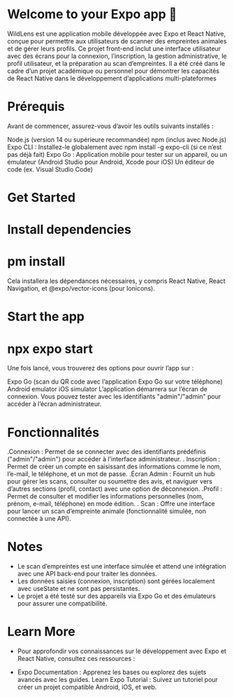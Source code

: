 # Welcome to your Expo app 👋
WildLens est une application mobile développée avec Expo et React Native, conçue pour permettre aux utilisateurs de scanner des empreintes animales et de gérer leurs profils. Ce projet front-end inclut une interface utilisateur avec des écrans pour la connexion, l’inscription, la gestion administrative, le profil utilisateur, et la préparation au scan d’empreintes. Il a été créé dans le cadre d’un projet académique ou personnel pour démontrer les capacités de React Native dans le développement d’applications multi-plateformes




# Prérequis
Avant de commencer, assurez-vous d’avoir les outils suivants installés :

Node.js (version 14 ou supérieure recommandée)
npm (inclus avec Node.js)
Expo CLI : Installez-le globalement avec npm install -g expo-cli (si ce n’est pas déjà fait)
Expo Go : Application mobile pour tester sur un appareil, ou un émulateur (Android Studio pour Android, Xcode pour iOS)
Un éditeur de code (ex. Visual Studio Code)

# Get Started
# Install dependencies

# pm install
Cela installera les dépendances nécessaires, y compris React Native, React Navigation, et @expo/vector-icons (pour Ionicons).


# Start the app

# npx expo start
Une fois lancé, vous trouverez des options pour ouvrir l’app sur :

Expo Go (scan du QR code avec l’application Expo Go sur votre téléphone)
Android emulator
iOS simulator
L’application démarrera sur l’écran de connexion. Vous pouvez tester avec les identifiants "admin"/"admin" pour accéder à l’écran administrateur.

# Fonctionnalités
 .Connexion : Permet de se connecter avec des identifiants prédéfinis ("admin"/"admin") pour accéder à l’interface administrateur.
  . Inscription : Permet de créer un compte en saisissant des informations comme le nom, l’e-mail, le téléphone, et un mot de passe.
  .Écran Admin : Fournit un hub pour gérer les scans, consulter ou soumettre des avis, et naviguer vers d’autres sections (profil, contact) avec une option de déconnexion.
 .Profil : Permet de consulter et modifier les informations personnelles (nom, prénom, e-mail, téléphone) en mode édition.
. Scan : Offre une interface pour lancer un scan d’empreinte animale (fonctionnalité simulée, non connectée à une API).



# Notes
* Le scan d’empreintes est une interface simulée et attend une intégration avec une API back-end pour traiter les données.
* Les données saisies (connexion, inscription) sont gérées localement avec useState et ne sont pas persistantes.
* Le projet a été testé sur des appareils via Expo Go et des émulateurs pour assurer une compatibilité.


# Learn More
* Pour approfondir vos connaissances sur le développement avec Expo et React Native, consultez ces ressources :

* Expo Documentation : Apprenez les bases ou explorez des sujets avancés avec les guides.
Learn Expo Tutorial : Suivez un tutoriel pour créer un projet compatible Android, iOS, et web.
